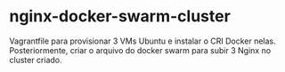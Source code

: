 # nginx-docker-swarm-cluster
Vagrantfile para provisionar 3 VMs Ubuntu e instalar o CRI Docker nelas. Posteriormente, criar o arquivo do docker swarm para subir 3 Nginx no cluster criado.

